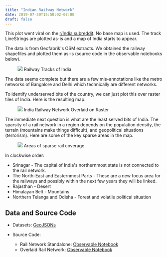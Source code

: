 ```yaml
---
title: "Indian Railway Network"
date: 2019-07-30T15:50:02-07:00
draft: false
---
```


This plot went viral on the [r/India subreddit](https://reddit.com/r/India). No base
map is used. The track LineStrings are plotted as-is and a map of India starts to appear.

The data is from Geofabrik's OSM extracts. We obtained the railway shapefiles and plotted
them as-is (source code in the observable notebooks below).

<figure>
    <img src="/img/railways_3_ig.png" />
    <caption>Railway Tracks of India</caption>
</figure>

The data seems complete but there are a few mis-annotations like the metro networks of 
Bangalore and Delhi which technically are different networks.

To identify underserved bits of the country, we can just plot this over raster tiles
of India. Here is the resulting map.

<figure>
    <img src="/img/railways_overlaid.png" />
    <caption>India Railway Network Overlaid on Raster</caption>
</figure>

The immediate next question is what are the least served bits of India. The sparsity
of a rail network in a region depends on the population density, the terrain (mountains
make things difficult), and geopolitical situations (terrorism). Here are some of the key 
sparse areas in the map.

<figure>
    <img src="/img/railways_sparse.png" />
    <caption>Areas of sparse rail coverage</caption>
</figure>

In clockwise order:

* Srinagar - The capital of India's northernmost state is not connected to the rail network.
* The North-East and Easternmost Parts - These are a new focus area for the railways and possibly within the next few years they will be linked.
* Rajasthan - Desert
* Himalayan Belt - Mountains
* Northern Telanga and Odisha - Forest and volatile political situation

## Data and Source Code

* Datasets: [GeoJSONs](https://github.com/india-in-data/infrastructure_renders)
* Source Code:

    * Rail Network Standalone: [Observable Notebook](https://observablehq.com/@shriphani/transportation-networks-india)
    * Overlaid Rail Network: [Observable Notebook](https://observablehq.com/@shriphani/overlaid-rail-map)